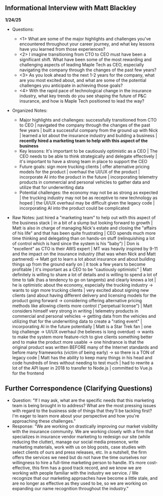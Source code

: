 ## Informational Interview with Matt Blackley
**1/24/25**

- Questions:
  - <1> What are some of the major highlights and challenges you've encountered throughout your career journey, and what key lessons have you learned from those experiences?
  - <2> I imagine transitioning from CTO to CEO must have been a significant shift. What have been some of the most rewarding and challenging aspects of leading Maple Tech as CEO, especially navigating the company through the changes of the past few years?
  - <3> As you look ahead to the next 1-2 years for the company, what are you most excited about, and what are some of the potential challenges you anticipate in achieving those goals?
  - <4> With the rapid pace of technological change in the insurance industry, what key trends do you see shaping the future of P&C insurance, and how is Maple Tech positioned to lead the way?

- Organized Notes:
  - Major highlights and challenges: successfully transitioned from CTO to CEO | navigated the company through the changes of the past few years | built a successful company from the ground up with Nick | learned a lot about the insurance industry and building a business | **recently hired a marketing team to help with this aspect of the business**
  - Key lessons: It's important to be cautiously optimistic as a CEO | The CEO needs to be able to think strategically and delegate effectively | it's important to have a strong team in place to support the CEO
  - Future goals: sign more trucking clients | offer alternative pricing models for the product | overhaul the UI/UX of the product | incorporate AI into the product in the future | incorporating telemetry products in commercial and personal vehicles to gather data and utilize that for underwriting data
  - Potential challenges: the economy may not be as strong as expected | the trucking industry may not be as receptive to new technology as hoped | the UI/UX overhaul may be difficult given the legacy code | incorporating AI into the product could be complicated

- Raw Notes: just hired a "marketing team" to help out with this aspect of the business stack | in a bit of a slump but looking forward to growth | Matt is also in charge of managing Nick's estate and closing the "affairs of his life" and that has been quite frustrating | CEO spends much more time thinking and delegating than on hands-on stuff (relinquishing a lot of control which is hard since the system is his "baby") | Don is "excellent" as CTO is their AWS expert | MT was heavily inspired by 9-11 and the impact on the insurance industry (that was when Nick and Matt partnered) -> Matt got to learn a lot about insurance and about building things up from the ground early on | it took a few years to become profitable | it's important as a CEO to be "cautiously optimistic" | Matt definitely is willing to share a lot of details and is willing to spend a lot of time to talk (has a tendency to go on tangents) and clearly knows a lot | he is optimistic about the economy, especially the trucking industry -> wants to sign more trucking clients | very excited about signing new clients (and about having different delivery and licensing models for the product going forward -> considering offering alternative pricing methods like allowing clients more control ("perpetual license") | Matt considers himself very strong in writing | telemetry products in commercial and personal vehicles -> getting data from the vehicles and utilizing that for the underwriting data to create a "rating event" | incorporating AI in the future potentially | Matt is a Star Trek fan | one big challenge -> UI/UX overhaul (he believes is long overdue) -> wants to make the system more feature-rich to give clients something better and to make the product more usable -> one hindrance is that the original product was written BEFORE many of the Internet standards and before many frameworks (victim of being early) -> so there is a TON of legacy code | Matt has the ability to keep many things in his head and code hundreds of lines without needing to test much | had to rewrite a lot of the API layer in 2018 to transfer to Node.js | committed to Vue.js for the frontend


## Further Correspondence (Clarifying Questions)
- Question: "If I may ask, what are the specific needs that this marketing team is being brought in to address? What are the most pressing issues with regard to the business side of things that they'll be tackling first? I'm eager to learn more about your perspective and how you're approaching these challenges."
- Response: "We are working on drastically improving our market visibility with the insurance community. We are working closely with a firm that specializes in insurance vendor marketing to redesign our site (while reducing the clutter), manage our social media presence, write marketing materials, work with us on blog posts, case studies with select clients of ours and press releases, etc. In a nutshell, the firm offers the services we need but do not have the time ourselves nor willingness to hire a full-time marketing person to handle. It’s more cost-effective, this firm has a good track record, and we know we are working with people familiar with the industry we service. / We recognize that our marketing approaches have become a little stale, and are no longer as effective as they used to be, so we are working on expanding our name recognition throughout the industry."
